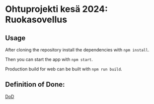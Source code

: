# Ohtuprojekti kesä 2024: Ruokasovellus

## Usage

After cloning the repository install the dependencies with `npm install`.

Then you can start the app with `npm start`.

Production build for web can be built with `npm run build`.

## Definition of Done:

[DoD](https://github.com/ohturuokasovellus/OhtuRuokasovellus/blob/main/documentation/DoD.md)
